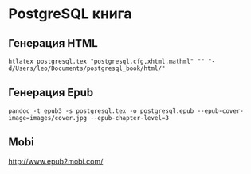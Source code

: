 # PostgreSQL книга



## Генерация HTML

    htlatex postgresql.tex "postgresql.cfg,xhtml,mathml" "" "-d/Users/leo/Documents/postgresql_book/html/"

## Генерация Epub

    pandoc -t epub3 -s postgresql.tex -o postgresql.epub --epub-cover-image=images/cover.jpg --epub-chapter-level=3

## Mobi

http://www.epub2mobi.com/
